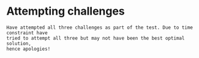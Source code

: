 # Attempting challenges
```
Have attempted all three challenges as part of the test. Due to time constraint have 
tried to attempt all three but may not have been the best optimal solution, 
hence apologies!
```
